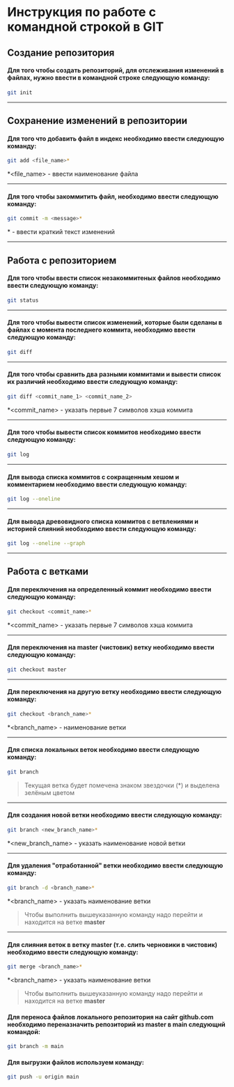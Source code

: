 # Инструкция по работе с командной строкой в GIT

## Создание репозитория

#### Для того чтобы создать репозиторий, для отслеживания изменений в файлах, нужно ввести в командной строке следующую команду:

```sh
git init
```

---

## Сохранение изменений в репозитории

#### Для того что добавить файл в индекс необходимо ввести следующую команду:

```sh
git add <file_name>*
```

*<file_name> - ввести наименование файла

---

#### Для того чтобы закоммитить файл, необходимо ввести следующую команду:

```sh
git commit -m <message>*
```

*<message> - ввести краткий текст изменений

---

## Работа с репозиторием

#### Для того чтобы ввести список незакоммитеных файлов необходимо ввести следующую команду:

```sh
git status
```

---

#### Для того чтобы вывести список изменений, которые были сделаны в файлах с момента последнего коммита, необходимо ввести следующую команду:

```sh
git diff
```

---

#### Для того чтобы сравнить два разными коммитами и вывести список их различий необходимо ввести следующую команду:

```sh
git diff <commit_name_1> <commit_name_2>
```

*<commit_name> - указать первые 7 символов хэша коммита

---

#### Для того чтобы вывести список коммитов необходимо ввести следующую команду:

```sh
git log
```

---

#### Для вывода списка коммитов с сокращенным хешом и комментарием необходимо ввести следующую команду:
```sh
git log --oneline
```

---

#### Для вывода древовидного списка коммитов с ветвлениями и историей слияний необходимо ввести следующую команду:

```sh
git log --oneline --graph
```

---

## Работа с ветками

#### Для переключения на определенный коммит необходимо ввести следующую команду:

```sh
git checkout <commit_name>*
```

*<commit_name> - указать первые 7 символов хэша коммита

---

#### Для переключения на master (чистовик) ветку необходимо ввести следующую команду:

```sh
git checkout master
```

---

#### Для переключения на другую ветку необходимо ввести следующую команду:

```sh
git checkout <branch_name>*
```

*<branch_name> - наименование ветки

---

#### Для списка локальных веток необходимо ввести следующую команду:

```sh
git branch 
```

> Текущая ветка будет помечена знаком звездочки (*) и выделена зелёным цветом

---

#### Для создания новой ветки необходимо ввести следующую команду:

```sh
git branch <new_branch_name>*
```

*<new_branch_name> - указать наименование новой ветки

---

#### Для удаления "отработанной" ветки необходимо ввести следующую команду:

```sh
git branch -d <branch_name>*
```

*<branch_name> - указать наименование ветки

>Чтобы выполнить вышеуказанную команду надо перейти и находится на ветке **master**

---

#### Для слияния веток в ветку **master** (т.е. слить черновики в чистовик) необходимо ввести следующую команду:

```sh
git merge <branch_name>*
```

*<branch_name> - указать наименование ветки

>Чтобы выполнить вышеуказанную команду надо перейти и находится на ветке **master**


#### Для переноса файлов локального репозитория на сайт github.com необходимо переназначить репозиторий из master в main следующнй командой:

```sh
git branch -m main
```

#### Для выгрузки файлов используем команду:

```sh
git push -u origin main
```